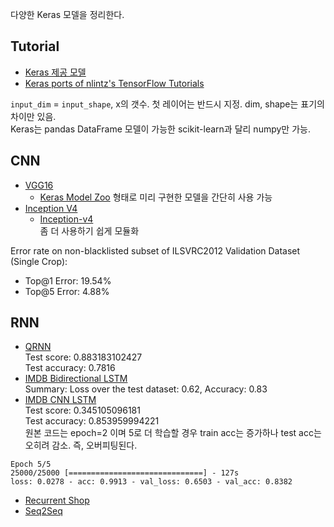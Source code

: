 다양한 Keras 모델을 정리한다.

## Tutorial
- [Keras 제공 모델](https://github.com/fchollet/keras/tree/master/examples)
- [Keras ports of nlintz's TensorFlow Tutorials](https://github.com/tgjeon/Keras-Tutorials)

`input_dim` = `input_shape`, x의 갯수. 첫 레이어는 반드시 지정. dim, shape는 표기의 차이만 있음.  
Keras는 pandas DataFrame 모델이 가능한 scikit-learn과 달리 numpy만 가능.

## CNN
- [VGG16](https://gist.github.com/baraldilorenzo/07d7802847aaad0a35d3)
  - [Keras Model Zoo](https://github.com/albertomontesg/keras-model-zoo) 형태로 미리 구현한 모델을 간단히 사용 가능
- [Inception V4](https://github.com/kentsommer/keras-inceptionV4)  
  - [Inception-v4](https://github.com/titu1994/Inception-v4)  
좀 더 사용하기 쉽게 모듈화

Error rate on non-blacklisted subset of ILSVRC2012 Validation Dataset (Single Crop):
- Top@1 Error: 19.54%
- Top@5 Error: 4.88%

## RNN
- [QRNN](https://github.com/DingKe/qrnn)  
Test score: 0.883183102427  
Test accuracy: 0.7816
- [IMDB Bidirectional LSTM](https://github.com/fchollet/keras/blob/master/examples/imdb_bidirectional_lstm.py)  
Summary: Loss over the test dataset: 0.62, Accuracy: 0.83
- [IMDB CNN LSTM](https://github.com/fchollet/keras/blob/master/examples/imdb_cnn_lstm.py)  
Test score: 0.345105096181  
Test accuracy: 0.853959994221  
원본 코드는 epoch=2 이며 5로 더 학습할 경우 train acc는 증가하나 test acc는 오히려 감소. 즉, 오버피팅된다.  
```
Epoch 5/5
25000/25000 [==============================] - 127s
loss: 0.0278 - acc: 0.9913 - val_loss: 0.6503 - val_acc: 0.8382
```
- [Recurrent Shop](https://github.com/datalogai/recurrentshop)
- [Seq2Seq](https://github.com/farizrahman4u/seq2seq)